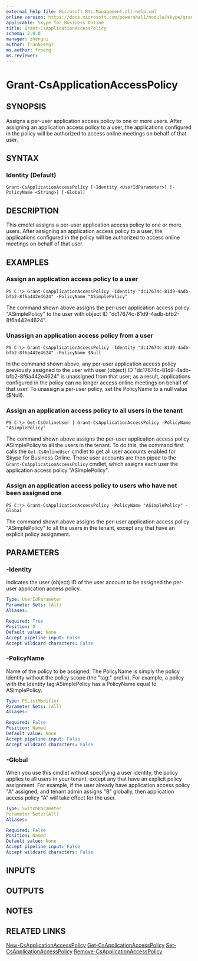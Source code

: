 ```yaml
---
external help file: Microsoft.Rtc.Management.dll-help.xml
online version: https://docs.microsoft.com/powershell/module/skype/grant-csapplicationaccesspolicy
applicable: Skype for Business Online
title: Grant-CsApplicationAccessPolicy
schema: 2.0.0
manager: zhengni
author: frankpeng7
ms.author: frpeng
ms.reviewer:
---
```


# Grant-CsApplicationAccessPolicy

## SYNOPSIS

Assigns a per-user application access policy to one or more users. After assigning an application access policy to a user, the applications configured in the policy will be authorized to access online meetings on behalf of that user.

## SYNTAX

### Identity (Default)

```
Grant-CsApplicationAccessPolicy [-Identity <UserIdParameter>] [-PolicyName <String>] [-Global]
```

## DESCRIPTION

This cmdlet assigns a per-user application access policy to one or more users. After assigning an application access policy to a user, the applications configured in the policy will be authorized to access online meetings on behalf of that user.

## EXAMPLES

### Assign an application access policy to a user

```
PS C:\> Grant-CsApplicationAccessPolicy -Identity "dc17674c-81d9-4adb-bfb2-8f6a442e4624" -PolicyName "ASimplePolicy"
```

The command shown above assigns the per-user application access policy "ASimplePolicy" to the user with object ID "dc17674c-81d9-4adb-bfb2-8f6a442e4624".

### Unassign an application access policy from a user

```
PS C:\> Grant-CsApplicationAccessPolicy -Identity "dc17674c-81d9-4adb-bfb2-8f6a442e4624" -PolicyName $Null
```

In the command shown above, any per-user application access policy previously assigned to the user with user (object) ID "dc17674c-81d9-4adb-bfb2-8f6a442e4624" is unassigned from that user; as a result, applications configured in the policy can no longer access online meetings on behalf of that user. To unassign a per-user policy, set the PolicyName to a null value ($Null).

### Assign an application access policy to all users in the tenant

```
PS C:\> Get-CsOnlineUser | Grant-CsApplicationAccessPolicy -PolicyName "ASimplePolicy"
```

The command shown above assigns the per-user application access policy ASimplePolicy to all the users in the tenant. To do this, the command first calls the `Get-CsOnlineUser` cmdlet to get all user accounts enabled for Skype for Business Online. Those user accounts are then piped to the `Grant-CsApplicationAccessPolicy` cmdlet, which assigns each user the application access policy "ASimplePolicy".

### Assign an application access policy to users who have not been assigned one

```
PS C:\> Grant-CsApplicationAccessPolicy -PolicyName "ASimplePolicy" -Global
```

The command shown above assigns the per-user application access policy "ASimplePolicy" to all the users in the tenant, except any that have an explicit policy assignment.

## PARAMETERS

### -Identity

Indicates the user (object) ID of the user account to be assigned the per-user application access policy.

```yaml
Type: UserIdParameter
Parameter Sets: (All)
Aliases: 

Required: True
Position: 0
Default value: None
Accept pipeline input: False
Accept wildcard characters: False
```

### -PolicyName

Name of the policy to be assigned. The PolicyName is simply the policy Identity without the policy scope (the "tag:" prefix). For example, a policy with the Identity tag:ASimplePolicy has a PolicyName equal to ASimplePolicy.

```yaml
Type: PSListModifier
Parameter Sets: (All)
Aliases:

Required: False
Position: Named
Default value: None
Accept pipeline input: False
Accept wildcard characters: False
```

### -Global

When you use this cmdlet without specifying a user identity, the policy applies to all users in your tenant, except any that have an explicit policy assignment. For example, if the user already have application access policy "A" assigned, and tenant admin assigns "B" globally, then application access policy "A" will take effect for the user.

```yaml
Type: SwitchParameter
Parameter Sets:(All)
Aliases:

Required: False
Position: Named
Default value: None
Accept pipeline input: False
Accept wildcard characters: False
```

## INPUTS

## OUTPUTS

## NOTES

## RELATED LINKS

[New-CsApplicationAccessPolicy](New-CsApplicationAccessPolicy.md)
[Get-CsApplicationAccessPolicy](Get-CsApplicationAccessPolicy.md)
[Set-CsApplicationAccessPolicy](Set-CsApplicationAccessPolicy.md)
[Remove-CsApplicationAccessPolicy](Remove-CsApplicationAccessPolicy.md)
